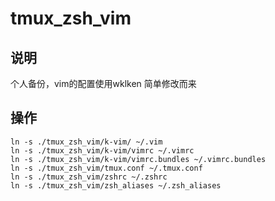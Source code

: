 # tmux_zsh_vim

## 说明

个人备份，vim的配置使用wklken 简单修改而来

## 操作
```
ln -s ./tmux_zsh_vim/k-vim/ ~/.vim
ln -s ./tmux_zsh_vim/k-vim/vimrc ~/.vimrc
ln -s ./tmux_zsh_vim/k-vim/vimrc.bundles ~/.vimrc.bundles
ln -s ./tmux_zsh_vim/tmux.conf ~/.tmux.conf
ln -s ./tmux_zsh_vim/zshrc ~/.zshrc
ln -s ./tmux_zsh_vim/zsh_aliases ~/.zsh_aliases
```
